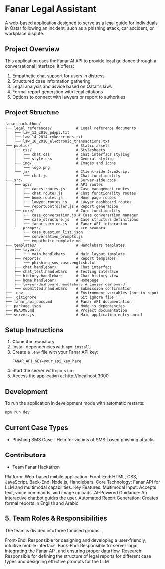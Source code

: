# Fanar Legal Assistant

A web-based application designed to serve as a legal guide for individuals in Qatar following an incident, such as a phishing attack, car accident, or workplace dispute.

## Project Overview

This application uses the Fanar AI API to provide legal guidance through a conversational interface. It offers:

1. Empathetic chat support for users in distress
2. Structured case information gathering
3. Legal analysis and advice based on Qatar's laws
4. Formal report generation with legal citations
5. Options to connect with lawyers or report to authorities

## Project Structure

```
fanar_hackathon/
├── legal_references/           # Legal reference documents
│   ├── law_13_2016_pdppl.txt
│   ├── law_14_2014_cybercrimes.txt
│   └── law_16_2010_electronic_transactions.txt
├── public/                     # Static assets
│   ├── css/                    # Stylesheets
│   │   ├── chat.css            # Chat interface styling
│   │   └── style.css           # General styling
│   ├── img/                    # Images and icons
│   │   └── logo.png
│   └── js/                     # Client-side JavaScript
│       └── chat.js             # Chat functionality
├── src/                        # Server-side code
│   ├── api/                    # API routes
│   │   ├── cases.routes.js     # Case management routes
│   │   ├── chat.routes.js      # Chat functionality routes
│   │   ├── home.routes.js      # Home page routes
│   │   ├── lawyer.routes.js    # Lawyer dashboard routes
│   │   └── reportController.js # Report generation
│   ├── core/                   # Core functionality
│   │   ├── case_conversation.js # Case conversation manager
│   │   ├── case_structure.js   # Case structure definitions
│   │   └── fanar_service.js    # Fanar API integration
│   └── prompts/                # LLM prompts
│       ├── case_question_list.json
│       ├── conversation_prompts.js
│       └── empathetic_template.md
├── templates/                  # Handlebars templates
│   ├── layouts/
│   │   └── main.handlebars     # Main layout template
│   ├── reports/                # Report templates
│   │   └── phishing_sms_case.english.txt
│   ├── chat.handlebars         # Chat interface
│   ├── chat_test.handlebars    # Testing interface
│   ├── history.handlebars      # Chat history view
│   ├── home.handlebars         # Homepage
│   ├── lawyer-dashboard.handlebars # Lawyer dashboard
│   └── submitted.handlebars    # Submission confirmation
├── .env                        # Environment variables (not in repo)
├── .gitignore                  # Git ignore file
├── fanar_api_docs.md           # Fanar API documentation
├── package.json                # Node.js dependencies
├── README.md                   # Project documentation
└── server.js                   # Main application entry point
```

## Setup Instructions

1. Clone the repository
2. Install dependencies with `npm install`
3. Create a `.env` file with your Fanar API key:
   ```
   FANAR_API_KEY=your_api_key_here
   ```
4. Start the server with `npm start`
5. Access the application at http://localhost:3000

## Development

To run the application in development mode with automatic restarts:

```
npm run dev
```

## Current Case Types

- Phishing SMS Case - Help for victims of SMS-based phishing attacks

## Contributors

- Team Fanar Hackathon

Platform: Web-based mobile application.
Front-End: HTML, CSS, JavaScript.
Back-End: Node.js, Handlebars.
Core Technology: Fanar API for LLM and multimodal capabilities.
Key Features:
Multimodal Input: Accepts text, voice commands, and image uploads.
AI-Powered Guidance: An interactive chatbot guides the user.
Automated Report Generation: Creates formal reports in English and Arabic.
## 5. Team Roles & Responsibilities
The team is divided into three focused groups:

Front-End: Responsible for designing and developing a user-friendly, intuitive mobile interface.
Back-End: Responsible for server logic, integrating the Fanar API, and ensuring proper data flow.
Research: Responsible for defining the structure of legal reports for different case types and designing effective prompts for the LLM